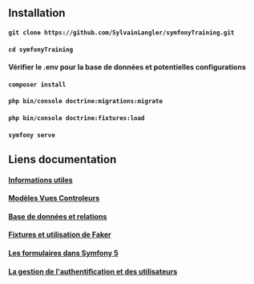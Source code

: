 ## Installation

#### `git clone https://github.com/SylvainLangler/symfonyTraining.git`

#### `cd symfonyTraining`

#### Vérifier le .env pour la base de données et potentielles configurations

#### `composer install`

#### `php bin/console doctrine:migrations:migrate`

#### `php bin/console doctrine:fixtures:load`

#### `symfony serve`

## Liens documentation

#### [Informations utiles](https://github.com/SylvainLangler/symfonyTraining/tree/master/doc/informations.md)

#### [Modèles Vues Controleurs](https://github.com/SylvainLangler/symfonyTraining/tree/master/doc/MVC.md)

#### [Base de données et relations](https://github.com/SylvainLangler/symfonyTraining/tree/master/doc/bdd_relations.md)

#### [Fixtures et utilisation de Faker](https://github.com/SylvainLangler/symfonyTraining/tree/master/doc/fixtures_faker.md)

#### [Les formulaires dans Symfony 5](https://github.com/SylvainLangler/symfonyTraining/tree/master/doc/formulaires.md)

#### [La gestion de l'authentification et des utilisateurs](https://github.com/SylvainLangler/symfonyTraining/tree/master/doc/authentification.md)

